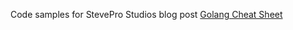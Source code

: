Code samples for StevePro Studios blog post [Golang Cheat Sheet](https://steveproxna.blogspot.com/2022/09/golang-cheat-sheet.html)